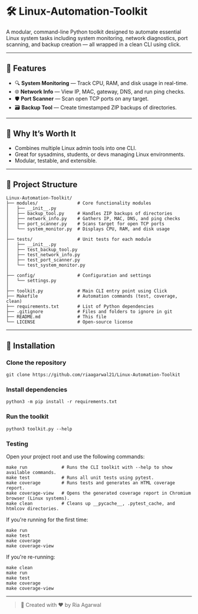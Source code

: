 # 🛠️ Linux-Automation-Toolkit
A modular, command-line Python toolkit designed to automate essential Linux system tasks including system monitoring, network diagnostics, port scanning, and backup creation — all wrapped in a clean CLI using click.

---

## 🚀 Features

- 🔍 **System Monitoring** — Track CPU, RAM, and disk usage in real-time.
- 🌐 **Network Info** — View IP, MAC, gateway, DNS, and run ping checks.
- 🛡️ **Port Scanner** — Scan open TCP ports on any target.
- 🗃️ **Backup Tool** — Create timestamped ZIP backups of directories.

---

## 🧠 Why It’s Worth It

- Combines multiple Linux admin tools into one CLI.
- Great for sysadmins, students, or devs managing Linux environments.
- Modular, testable, and extensible.

---

## 📁 Project Structure

```
Linux-Automation-Toolkit/
├── modules/               # Core functionality modules
│   ├── __init__.py
│   ├── backup_tool.py     # Handles ZIP backups of directories
│   ├── network_info.py    # Gathers IP, MAC, DNS, and ping checks
│   ├── port_scanner.py    # Scans target for open TCP ports
│   └── system_monitor.py  # Displays CPU, RAM, and disk usage
│
├── tests/                 # Unit tests for each module
│   ├── __init__.py
│   ├── test_backup_tool.py
│   ├── test_network_info.py
│   ├── test_port_scanner.py
│   └── test_system_monitor.py
│
├── config/                # Configuration and settings
│   └── settings.py
│
├── toolkit.py             # Main CLI entry point using Click
├── Makefile               # Automation commands (test, coverage, clean)
├── requirements.txt       # List of Python dependencies
├── .gitignore             # Files and folders to ignore in git
├── README.md              # This file
└── LICENSE                # Open-source license
```

---

## 🔧 Installation

### Clone the repository
```
git clone https://github.com/riaagarwal21/Linux-Automation-Toolkit
```

### Install dependencies
```
python3 -m pip install -r requirements.txt
```

### Run the toolkit
```
python3 toolkit.py --help
```

### Testing

Open your project root and use the following commands:
```
make run             # Runs the CLI toolkit with --help to show available commands.
make test            # Runs all unit tests using pytest.
make coverage        # Runs tests and generates an HTML coverage report.
make coverage-view   # Opens the generated coverage report in Chromium browser (Linux systems).
make clean           # Cleans up __pycache__, .pytest_cache, and htmlcov directories.
```

If you're running for the first time:
```
make run
make test
make coverage
make coverage-view
```

If you're re-running:
```
make clean
make run
make test
make coverage
make coverage-view
```

---

> 📌 Created with ❤️ by Ria Agarwal
